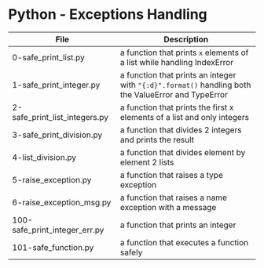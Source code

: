 # Python - Exceptions Handling
|File				|Description							|
|-----------------------|-----------------------------------------------------|
|0-safe_print_list.py	| a function that prints `x` elements of a list while handling IndexError|
|1-safe_print_integer.py| a function that prints an integer with `"{:d}".format()` handling both the ValueError and TypeError|
|2-safe_print_list_integers.py| a function that prints the first x elements of a list and only integers |
|3-safe_print_division.py| a function that divides 2 integers and prints the result |
|4-list_division.py	| a function that divides element by element 2 lists |
|5-raise_exception.py	| a function that raises a type exception |
|6-raise_exception_msg.py| a function that raises a name exception with a message |
|100-safe_print_integer_err.py| a function that prints an integer |
|101-safe_function.py	| a function that executes a function safely |

